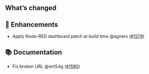 ## What’s changed

## 🚀 Enhancements

- Apply Node-RED dashboard patch at build time @agners ([#1579](https://github.com/hassio-addons/addon-node-red/pull/1579))

## 📚 Documentation

- Fix broken URL @wrt54g ([#1580](https://github.com/hassio-addons/addon-node-red/pull/1580))

